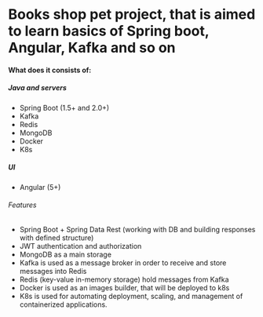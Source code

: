 # Books shop pet project, that is aimed to learn basics of Spring boot, Angular, Kafka and so on

#### What does it consists of:
##### Java and servers
- Spring Boot (1.5+ and 2.0+)
- Kafka
- Redis
- MongoDB
- Docker
- K8s

##### UI
- Angular (5+)

###### Features
- Spring Boot + Spring Data Rest (working with DB and building responses with defined structure)
- JWT authentication and authorization 
- MongoDB as a main storage
- Kafka is used as a message broker in order to receive and store messages into Redis
- Redis (key-value in-memory storage) hold messages from Kafka
- Docker is used as an images builder, that will be deployed to k8s
- K8s is used for automating deployment, scaling, and management of containerized applications.